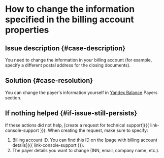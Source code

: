 # How to change the information specified in the billing account properties


## Issue description {#case-description}

You need to change the information in your billing account (for example, specify a different postal address for the closing documents).

## Solution {#case-resolution}

You can change the payer's information yourself in [Yandex Balance](https://balance.yandex.ru) Payers section.

## If nothing helped {#if-issue-still-persists}

If these actions did not help, [create a request for technical support]({{ link-console-support }}).
When creating the request, make sure to specify:

1. Billing account ID.
   You can find this ID on the [page with billing account details]({{ link-console-support }}).
2. The payer details you want to change (INN, email, company name, etc.).
